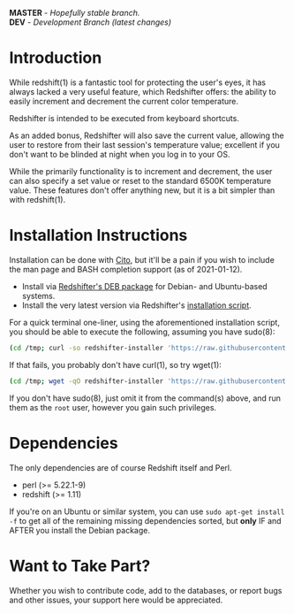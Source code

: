 **MASTER** - _Hopefully stable branch._\
**DEV** - _Development Branch (latest changes)_

# Introduction

While redshift(1) is a fantastic tool for protecting the user's eyes, it has always lacked a very useful feature, which Redshifter offers: the ability to easily increment and decrement the current color temperature.

Redshifter is intended to be executed from keyboard shortcuts.

As an added bonus, Redshifter will also save the current value, allowing the user to restore from their last session's temperature value; excellent if you don't want to be blinded at night when you log in to your OS.

While the primarily functionality is to increment and decrement, the user can also specify a set value or reset to the standard 6500K temperature value. These features don't offer anything new, but it is a bit simpler than with redshift(1).

# Installation Instructions

Installation can be done with [Cito](https://github.com/terminalforlife/Extra/blob/master/source/cito), but it'll be a pain if you wish to include the man page and BASH completion support (as of 2021-01-12).

  * Install via [Redshifter's DEB package](https://github.com/terminalforlife/DEB-Packages/tree/master/redshifter) for Debian- and Ubuntu-based systems.
  * Install the very latest version via Redshifter's [installation script](https://github.com/terminalforlife/PerlProjects/blob/master/source/redshifter/redshifter-installer).

For a quick terminal one-liner, using the aforementioned installation script, you should be able to execute the following, assuming you have sudo(8):

```sh
(cd /tmp; curl -so redshifter-installer 'https://raw.githubusercontent.com/terminalforlife/PerlProjects/master/source/redshifter/redshifter-installer' && sudo \sh redshifter-installer; rm redshifter-installer)
```

If that fails, you probably don't have curl(1), so try wget(1):

```sh
(cd /tmp; wget -qO redshifter-installer 'https://raw.githubusercontent.com/terminalforlife/PerlProjects/master/source/redshifter/redshifter-installer' && sudo \sh redshifter-installer; rm redshifter-installer)
```

If you don't have sudo(8), just omit it from the command(s) above, and run them as the `root` user, however you gain such privileges.

# Dependencies

The only dependencies are of course Redshift itself and Perl.

  * perl (>= 5.22.1-9)
  * redshift (>= 1.11)

If you're on an Ubuntu or similar system, you can use `sudo apt-get install -f` to get all of the remaining missing dependencies sorted, but **only** IF and AFTER you install the Debian package.

# Want to Take Part?

Whether you wish to contribute code, add to the databases, or report bugs and other issues, your support here would be appreciated.
